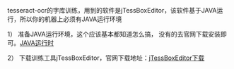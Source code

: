 tesseract-ocr的字库训练，用到的软件是jTessBoxEditor，该软件基于JAVA运行，所以你的机器上必须有JAVA运行环境

1） 准备JAVA运行环境，这个应该基本都知道怎么搞， 没有的去官网下载安装即可。[JAVA运行时](https://www.oracle.com/java/technologies/javase/javase-jdk8-downloads.html)

2） 下载训练工具jTessBoxEditor，官网下载地址：[jTessBoxEditor下载](https://sourceforge.net/projects/vietocr/files/jTessBoxEditor/)
